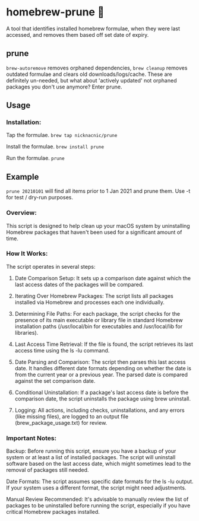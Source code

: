 # homebrew-prune 🍺
A tool that identifies installed homebrew formulae, when they were last accessed, and removes them based off set date of expiry. 

## prune
```brew-autoremove``` removes orphaned dependencies, ```brew cleanup``` removes outdated formulae and clears old downloads/logs/cache. These are definitely un-needed, but what about 'actively updated' not orphaned packages you don't use anymore? Enter prune.

## Usage

### Installation:
Tap the formulae.
```brew tap nicknacnic/prune```

Install the formulae.
```brew install prune```

Run the formulae.
```prune```

## Example
```prune 20210101``` will find all items prior to 1 Jan 2021 and prune them. Use -t for test / dry-run purposes.

### Overview:
This script is designed to help clean up your macOS system by uninstalling Homebrew packages that haven't been used for a significant amount of time. 

### How It Works:
The script operates in several steps:

1. Date Comparison Setup: It sets up a comparison date against which the last access dates of the packages will be compared.

2. Iterating Over Homebrew Packages: The script lists all packages installed via Homebrew and processes each one individually.

3. Determining File Paths: For each package, the script checks for the presence of its main executable or library file in standard Homebrew installation paths (/usr/local/bin for executables and /usr/local/lib for libraries).

5. Last Access Time Retrieval: If the file is found, the script retrieves its last access time using the ls -lu command.

6. Date Parsing and Comparison: The script then parses this last access date. It handles different date formats depending on whether the date is from the current year or a previous year. The parsed date is compared against the set comparison date.

7. Conditional Uninstallation: If a package's last access date is before the comparison date, the script uninstalls the package using brew uninstall.

8. Logging: All actions, including checks, uninstallations, and any errors (like missing files), are logged to an output file (brew_package_usage.txt) for review.

### Important Notes:

Backup: Before running this script, ensure you have a backup of your system or at least a list of installed packages. The script will uninstall software based on the last access date, which might sometimes lead to the removal of packages still needed.

Date Formats: The script assumes specific date formats for the ls -lu output. If your system uses a different format, the script might need adjustments.

Manual Review Recommended: It's advisable to manually review the list of packages to be uninstalled before running the script, especially if you have critical Homebrew packages installed.

